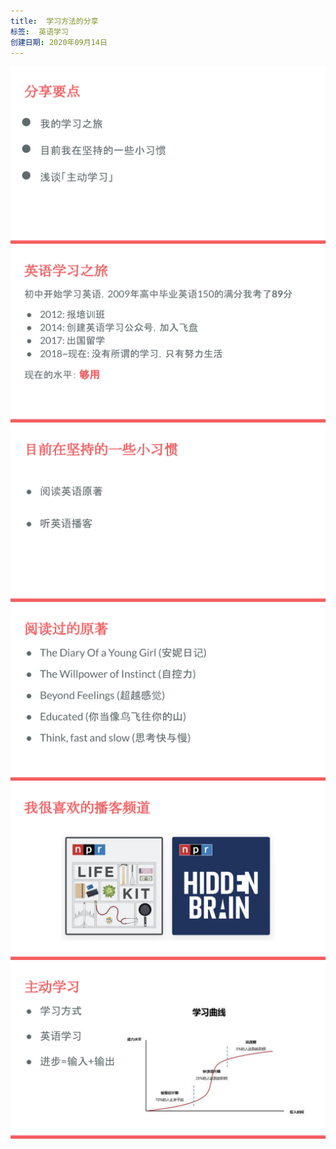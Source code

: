 ```yaml
---
title:  学习方法的分享
标签:  英语学习
创建日期: 2020年09月14日
---
```

![](./_image/1分享要点.jpg)
![](./_image/2英语学习之旅.jpg)
![](./_image/3目前在坚持的一些小习惯.jpg)
![](./_image/4阅读过的原著.jpg)
![](./_image/5喜欢的播客.jpg)
![](./_image/6主动学习.jpg)



